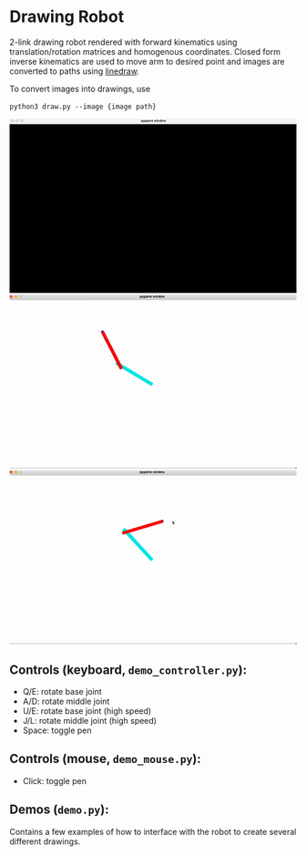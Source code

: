 # Drawing Robot
2-link drawing robot rendered with forward kinematics using translation/rotation matrices and homogenous coordinates.  Closed form inverse kinematics are used to move arm to desired point and images are converted to paths using [linedraw](https://github.com/LingDong-/linedraw).

To convert images into drawings, use
```
python3 draw.py --image {image path}
```

![](/media/face.gif)
![](/media/random_lines.gif)
![](/media/mouse.gif)

## Controls (keyboard, `demo_controller.py`):
 - Q/E: rotate base joint 
 - A/D: rotate middle joint
 - U/E: rotate base joint (high speed)
 - J/L: rotate middle joint (high speed)
 - Space: toggle pen

## Controls (mouse, `demo_mouse.py`):
 - Click: toggle pen


## Demos (`demo.py`):
 Contains a few examples of how to interface with the robot to create several different drawings.
